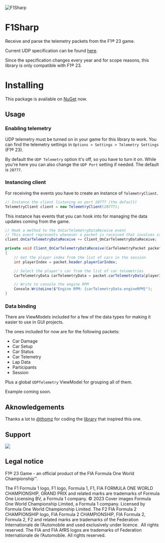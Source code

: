 ![F1Sharp](https://raw.githubusercontent.com/gvescu/f1-sharp/main/f1sharp-logo.png)

# F1Sharp

Receive and parse the telemetry packets from the F1® 23 game.

Current UDP specification can be found [here](https://answers.ea.com/t5/General-Discussion/F1-23-UDP-Specification/td-p/12632888).

Since the specification changes every year and for scope reasons, this library is only compatible with F1® 23.

# Installing

This package is available on [NuGet](https://www.nuget.org/packages/F1Sharp/) now.

## Usage

### Enabling telemetry

UDP telemetry must be turned on in your game for this library to work. You can find the telemetry settings in `Options > Settings > Telemetry Settings` (F1® 23).

By default the `UDP Telemetry` option it's off, so you have to turn it on. While you're here you can also change the `UDP Port` setting if needed. The default is `20777`.

### Instancing client

For receiving the events you have to create an instance of `TelemetryClient`.

```csharp
// Instance the client listening on port 20777 (the default)
TelemetryClient client = new TelemetryClient(20777);
```

This instance has events that you can hook into for managing the data updates coming from the game.

```csharp
// Hook a method to the OnCarTelemetryDataReceive event
// This event represents whenever a packet is received that involves car telemetry (current speed, throttle or brake applied, engine RPM, etc.)
client.OnCarTelemetryDataReceive += Client_OnCarTelemetryDataReceive;

private void Client_OnCarTelemetryDataReceive(CarTelemetryPacket packet)
{
	// Get the player index from the list of cars in the session
	int playerIndex = packet.header.playerCarIndex;

	// Select the player's car from the list of car telemetries
	CarTelemetryData carTelemetryData = packet.carTelemetryData[playerIndex];

	// Write to console the engine RPM
	Console.WriteLine($"Engine RPM: {carTelemetryData.engineRPM}");
}
```

### Data binding

There are ViewModels included for a few of the data types for making it easier to use in GUI projects.

The ones included for now are for the following packets:

- Car Damage
- Car Setup
- Car Status
- Car Telemetry
- Lap Data
- Participants
- Session

Plus a global `UDPTelemetry` ViewModel for grouping all of them.

Example coming soon.

## Aknowledgements

Thanks a lot to [@thomz](https://github.com/thomz12) for coding the [library](https://github.com/thomz12/F12020-Telemetry) that inspired this one.

## Support

<a href="https://www.buymeacoffee.com/gvescu"><img src="https://img.buymeacoffee.com/button-api/?text=Buy me a pizza&emoji=🍕&slug=gvescu&button_colour=ff0000&font_colour=ffffff&font_family=Bree&outline_colour=ffffff&coffee_colour=FFDD00" /></a>

## Legal notice
F1® 23 Game - an official product of the FIA Formula One World Championship™.

The F1 Formula 1 logo, F1 logo, Formula 1, F1, FIA FORMULA ONE WORLD CHAMPIONSHIP, GRAND PRIX and related marks are trademarks of Formula One Licensing BV, a Formula 1 company. © 2023 Cover images Formula One World Championship Limited, a Formula 1 company. Licensed by Formula One World Championship Limited. The F2 FIA Formula 2 CHAMPIONSHIP logo, FIA Formula 2 CHAMPIONSHIP, FIA Formula 2, Formula 2, F2 and related marks are trademarks of the Federation Internationale de l’Automobile and used exclusively under licence.  All rights reserved. The FIA and FIA AfRS logos are trademarks of Federation Internationale de l’Automobile. All rights reserved.
